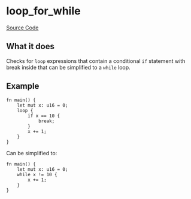 # loop_for_while

[Source Code](https://github.com/software-mansion/cairo-lint/tree/main/crates/cairo-lint-core/src/lints/loops/loop_for_while.rs#L48)

## What it does

Checks for `loop` expressions that contain a conditional `if` statement with break inside that
can be simplified to a `while` loop.

## Example

```cairo
fn main() {
    let mut x: u16 = 0;
    loop {
        if x == 10 {
            break;
        }
        x += 1;
    }
}
```

Can be simplified to:

```cairo
fn main() {
    let mut x: u16 = 0;
    while x != 10 {
        x += 1;
    }
}
```